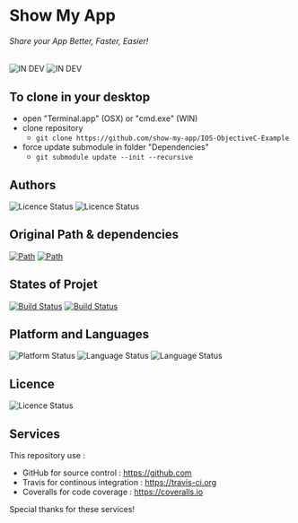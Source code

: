 
# Show My App
###### Share your App Better, Faster, Easier!
![IN DEV](https://img.shields.io/badge/Master-usable-green.svg)
![IN DEV](https://img.shields.io/badge/Statut-continous%20integration-orange.svg)

## To clone in your desktop
- open "Terminal.app" (OSX) or "cmd.exe" (WIN)
- clone repository
	- `git clone https://github.com/show-my-app/IOS-ObjectiveC-Example`
- force update submodule in folder "Dependencies"
	- `git submodule update --init --recursive`

## Authors
![Licence Status](https://img.shields.io/badge/Author-Jean--François%20CONTART-purple.svg)
![Licence Status](https://img.shields.io/badge/Author-Jérôme%20DEMYTTENAERE-purple.svg)

## Original Path & dependencies
[![Path](https://img.shields.io/badge/GitHub-IOS--ObjectiveC--Example-ff4488.svg)](https://github.com/show-my-app/IOS-ObjectiveC-Example)
[![Path](https://img.shields.io/badge/GitHub-IOS--ObjectiveC-ff4488.svg)](https://github.com/show-my-app/IOS-ObjectiveC)

## States of Projet

[![Build Status](https://travis-ci.org/idemobi/AXObjects.svg?branch=master)](https://travis-ci.org/show-my-app/IOS-ObjectiveC-Example)
[![Build Status](http://img.shields.io/coveralls/idemobi/AXObjects.svg?branch=master)](http://img.shields.io/coveralls/show-my-app/IOS-ObjectiveC-Example)

## Platform and Languages
![Platform Status](https://img.shields.io/badge/platform-iOS-lightgray.svg)
![Language Status](https://img.shields.io/badge/IDE-Xcode-blue.svg)
![Language Status](https://img.shields.io/badge/language-Objective--C-blue.svg)

## Licence
![Licence Status](https://img.shields.io/badge/licence-Copyleft-yellowgreen.svg)

## Services
This repository use :
 - GitHub for source control : https://github.com
 - Travis for continous integration : https://travis-ci.org
 - Coveralls for code coverage : https://coveralls.io

 Special thanks for these services!
